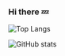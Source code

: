 ### Hi there 💤
 
 <!--
- 🔭 I’m currently working on ...
- 🌱 I’m currently learning ...
- 👯 I’m looking to collaborate on ...
- 🤔 I’m looking for help with ...
- 💬 Ask me about ...
- 📫 How to reach me: ...
- 😄 Pronouns: ...
- ⚡ Fun fact: ...
-->

![Top Langs](https://github-readme-stats.vercel.app/api/top-langs/?username=windfallw&layout=compact&hide=html,css)

![GitHub stats](https://github-readme-stats.vercel.app/api?username=windfallw&count_private=true&show_icons=true)



